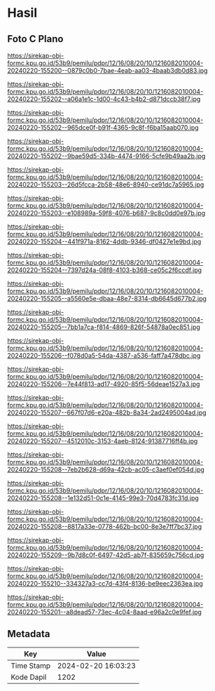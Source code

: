 # Hasil

## Foto C Plano

https://sirekap-obj-formc.kpu.go.id/53b9/pemilu/pdpr/12/16/08/20/10/1216082010004-20240220-155200--0879c0b0-7bae-4eab-aa03-4baab3db0d83.jpg

https://sirekap-obj-formc.kpu.go.id/53b9/pemilu/pdpr/12/16/08/20/10/1216082010004-20240220-155202--a06a1e1c-1d00-4c43-b4b2-d871dccb38f7.jpg

https://sirekap-obj-formc.kpu.go.id/53b9/pemilu/pdpr/12/16/08/20/10/1216082010004-20240220-155202--965dce0f-b91f-4365-9c8f-f6ba15aab070.jpg

https://sirekap-obj-formc.kpu.go.id/53b9/pemilu/pdpr/12/16/08/20/10/1216082010004-20240220-155202--9bae59d5-334b-4474-9166-5cfe9b49aa2b.jpg

https://sirekap-obj-formc.kpu.go.id/53b9/pemilu/pdpr/12/16/08/20/10/1216082010004-20240220-155203--26d5fcca-2b58-48e6-8940-ce91dc7a5965.jpg

https://sirekap-obj-formc.kpu.go.id/53b9/pemilu/pdpr/12/16/08/20/10/1216082010004-20240220-155203--e108989a-59f8-4076-b687-9c8c0dd0e97b.jpg

https://sirekap-obj-formc.kpu.go.id/53b9/pemilu/pdpr/12/16/08/20/10/1216082010004-20240220-155204--441f971a-8162-4ddb-9346-df0427e1e9bd.jpg

https://sirekap-obj-formc.kpu.go.id/53b9/pemilu/pdpr/12/16/08/20/10/1216082010004-20240220-155204--7397d24a-08f8-4103-b368-ce05c2f6ccdf.jpg

https://sirekap-obj-formc.kpu.go.id/53b9/pemilu/pdpr/12/16/08/20/10/1216082010004-20240220-155205--a5560e5e-dbaa-48e7-8314-db6645d677b2.jpg

https://sirekap-obj-formc.kpu.go.id/53b9/pemilu/pdpr/12/16/08/20/10/1216082010004-20240220-155205--7bb1a7ca-f814-4869-826f-54878a0ec851.jpg

https://sirekap-obj-formc.kpu.go.id/53b9/pemilu/pdpr/12/16/08/20/10/1216082010004-20240220-155206--f078d0a5-54da-4387-a536-faff7a478dbc.jpg

https://sirekap-obj-formc.kpu.go.id/53b9/pemilu/pdpr/12/16/08/20/10/1216082010004-20240220-155206--7e44f813-ad17-4920-85f5-56deae1527a3.jpg

https://sirekap-obj-formc.kpu.go.id/53b9/pemilu/pdpr/12/16/08/20/10/1216082010004-20240220-155207--667f07d6-e20a-482b-8a34-2ad2495004ad.jpg

https://sirekap-obj-formc.kpu.go.id/53b9/pemilu/pdpr/12/16/08/20/10/1216082010004-20240220-155207--4512010c-3153-4aeb-8124-91387716ff4b.jpg

https://sirekap-obj-formc.kpu.go.id/53b9/pemilu/pdpr/12/16/08/20/10/1216082010004-20240220-155208--7eb2b628-d69a-42cb-ac05-c3aef0ef054d.jpg

https://sirekap-obj-formc.kpu.go.id/53b9/pemilu/pdpr/12/16/08/20/10/1216082010004-20240220-155208--1e132d51-0c1e-4145-99e3-70d4783fc31d.jpg

https://sirekap-obj-formc.kpu.go.id/53b9/pemilu/pdpr/12/16/08/20/10/1216082010004-20240220-155208--8817a33e-0778-462b-bc00-8e3e7ff7bc37.jpg

https://sirekap-obj-formc.kpu.go.id/53b9/pemilu/pdpr/12/16/08/20/10/1216082010004-20240220-155209--9b7d8c0f-6497-42d5-ab7f-835659c756cd.jpg

https://sirekap-obj-formc.kpu.go.id/53b9/pemilu/pdpr/12/16/08/20/10/1216082010004-20240220-155210--334327a3-cc7d-43f4-8136-be9eec2363ea.jpg

https://sirekap-obj-formc.kpu.go.id/53b9/pemilu/pdpr/12/16/08/20/10/1216082010004-20240220-155201--a8dead57-73ec-4c04-8aad-e96a2c0e9fef.jpg


## Metadata

| Key        | Value               |
| ---------- | ------------------- |
| Time Stamp | 2024-02-20 16:03:23 |
| Kode Dapil | 1202                |



